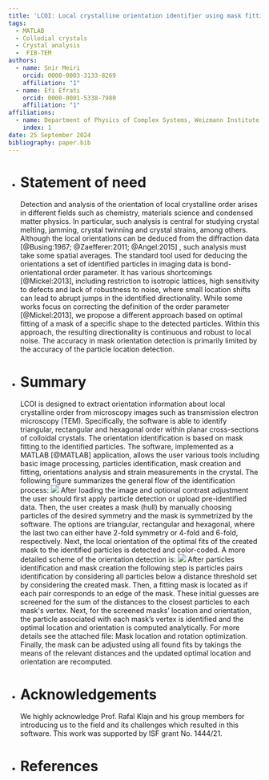 ```yaml
---
title: 'LCOI: Local crystalline orientation identifier using mask fitting implemented in MATLAB'
tags:
  - MATLAB
  - Collodial crystals
  - Crystal analysis
  -  FIB-TEM
authors: 
  - name: Snir Meiri
    orcid: 0000-0003-3133-8269
    affiliation: "1"
  - name: Efi Efrati
    orcid: 0000-0001-5338-7980
    affiliation: "1"
affiliations:
  - name: Department of Physics of Complex Systems, Weizmann Institute of Science, Rehovot 76100, Israel
    index: 1
date: 25 September 2024
bibliography: paper.bib
---
```

- # Statement of need
   Detection and analysis of the orientation of local crystalline order arises in different fields such as chemistry, materials science and condensed matter physics. In particular, such analysis is central for studying crystal melting, jamming, crystal twinning and crystal strains, among others. Although the local orientations can be deduced from the diffraction data [@Busing:1967; @Zaefferer:2011; @Angel:2015] , such analysis must take some spatial averages. The standard tool used for deducing the orientations a set of identified particles in imaging data is bond-orientational order parameter. It has various shortcomings [@Mickel:2013], including restriction to isotropic lattices, high sensitivity to defects and lack of robustness to noise, where small location shifts can lead to abrupt jumps in the identified directionality. While some works focus on correcting the definition of the order parameter [@Mickel:2013], we propose a different approach based on optimal fitting of a mask of a specific shape to the detected particles. Within this approach, the resulting directionality is continuous and robust to local noise. The accuracy in mask orientation detection is primarily limited by the accuracy of the particle location detection.
- # Summary
  LCOI is designed to extract orientation information about local crystalline order from microscopy images such as transmission electron microscopy (TEM). Specifically, the software is able to identify triangular, rectangular and hexagonal order within planar cross-sections of colloidal crystals. The orientation identification is based on mask fitting to the identified particles. The software, implemented as a MATLAB [@MATLAB] application, allows the user various tools including basic image processing, particles identification, mask creation and fitting, orientations analysis and strain measurements in the crystal. The following figure summarizes the general flow of the identification process:
  ![](User%20guide%20images/over1.png)
  After loading the image and optional contrast adjustment the user should first apply particle detection or upload pre-identified data. Then, the user creates a mask (hull) by manually choosing particles of the desired symmetry and the mask is symmetrized by the software. The options are triangular, rectangular and hexagonal, where the last two can either have 2-fold symmetry or 4-fold and 6-fold, respectively. Next, the local orientation of the optimal fits of the created mask to the identified particles is detected and color-coded. A more detailed scheme of the orientation detection is:
  ![](User%20guide%20images/over2.png)
  After particles identification and mask creation the following step is particles pairs identification by considering all particles below a distance threshold set by considering the created mask. Then, a fitting mask is located as if each pair corresponds to an edge of the mask. These initial guesses are screened for the sum of the distances to the closest particles to each mask's vertex.  Next, for the screened masks’ location and orientation, the particle associated with each mask’s vertex is identified and the optimal location and orientation is computed analytically. For more details see the attached file: Mask location and rotation optimization. Finally, the mask can be adjusted using all found fits by takings the means of the relevant distances and the updated optimal location and orientation are recomputed.
- # Acknowledgements
   We highly acknowledge Prof. Rafal Klajn and his group members for introducing us to the field and its challenges which resulted in this software. This work was supported by ISF grant No. 1444/21.
- # References
